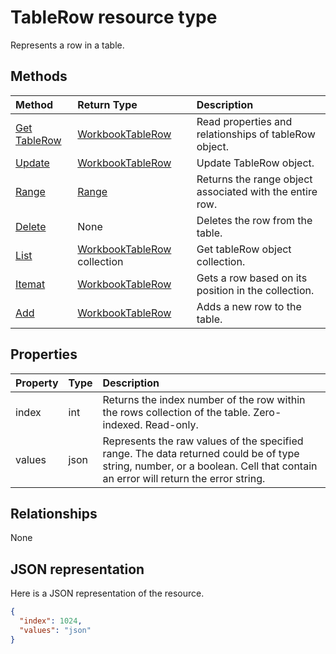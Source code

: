 # TableRow resource type

Represents a row in a table.


## Methods

| Method		   | Return Type	|Description|
|:---------------|:--------|:----------|
|[Get TableRow](../api/tablerow_get.md) | [WorkbookTableRow](tablerow.md) |Read properties and relationships of tableRow object.|
|[Update](../api/tablerow_update.md) | [WorkbookTableRow](tablerow.md)	|Update TableRow object. |
|[Range](../api/tablerow_range.md)|[Range](range.md)|Returns the range object associated with the entire row.|
|[Delete](../api/tablerow_delete.md)|None|Deletes the row from the table.|
|[List](../api/tablerow_list.md) | [WorkbookTableRow](tablerow.md) collection |Get tableRow object collection. |
|[Itemat](../api/tablerowcollection_itemat.md)|[WorkbookTableRow](tablerow.md)|Gets a row based on its position in the collection.|
|[Add](../api/tablerowcollection_add.md)|[WorkbookTableRow](tablerow.md)|Adds a new row to the table.|

## Properties
| Property	   | Type	|Description|
|:---------------|:--------|:----------|
|index|int|Returns the index number of the row within the rows collection of the table. Zero-indexed. Read-only.|
|values|json|Represents the raw values of the specified range. The data returned could be of type string, number, or a boolean. Cell that contain an error will return the error string.|

## Relationships
None


## JSON representation

Here is a JSON representation of the resource.

<!-- {
  "blockType": "resource",
  "optionalProperties": [

  ],
  "@odata.type": "microsoft.graph.workbookTableRow"
}-->

```json
{
  "index": 1024,
  "values": "json"
}

```

<!-- uuid: 8fcb5dbc-d5aa-4681-8e31-b001d5168d79
2015-10-25 14:57:30 UTC -->
<!-- {
  "type": "#page.annotation",
  "description": "TableRow resource",
  "keywords": "",
  "section": "documentation",
  "tocPath": ""
}-->